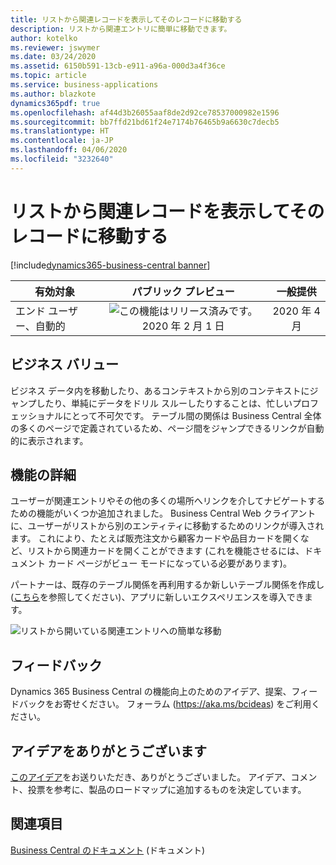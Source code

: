```yaml
---
title: リストから関連レコードを表示してそのレコードに移動する
description: リストから関連エントリに簡単に移動できます。
author: kotelko
ms.reviewer: jswymer
ms.date: 03/24/2020
ms.assetid: 6150b591-13cb-e911-a96a-000d3a4f36ce
ms.topic: article
ms.service: business-applications
ms.author: blazkote
dynamics365pdf: true
ms.openlocfilehash: af44d3b26055aaf8de2d92ce78537000982e1596
ms.sourcegitcommit: bb7ffd21bd61f24e7174b76465b9a6630c7decb5
ms.translationtype: HT
ms.contentlocale: ja-JP
ms.lasthandoff: 04/06/2020
ms.locfileid: "3232640"
---
```

# <a name="show-and-go-to-related-records-from-a-list"></a>リストから関連レコードを表示してそのレコードに移動する
[!include[dynamics365-business-central banner](../includes/dynamics365-business-central.md)]

| 有効対象    |  パブリック プレビュー | 一般提供 | 
| ---------- | :----------: |:----------: |
|エンド ユーザー、自動的|![この機能はリリース済みです。](/dynamics365-release-plan/media/green-checkmark.png "この機能はリリース済みです。") 2020 年 2 月 1 日| 2020 年 4 月|


## <a name="business-value"></a>ビジネス バリュー
<!-- bv start -->
ビジネス データ内を移動したり、あるコンテキストから別のコンテキストにジャンプしたり、単純にデータをドリル スルーしたりすることは、忙しいプロフェッショナルにとって不可欠です。 テーブル間の関係は Business Central 全体の多くのページで定義されているため、ページ間をジャンプできるリンクが自動的に表示されます。
<!-- bv end -->



## <a name="feature-details"></a>機能の詳細
<!--feature detail start -->
ユーザーが関連エントリやその他の多くの場所へリンクを介してナビゲートするための機能がいくつか追加されました。 Business Central Web クライアントに、ユーザーがリストから別のエンティティに移動するためのリンクが導入されます。 これにより、たとえば販売注文から顧客カードや品目カードを開くなど、リストから関連カードを開くことができます (これを機能させるには、ドキュメント カード ページがビュー モードになっている必要があります)。

パートナーは、既存のテーブル関係を再利用するか新しいテーブル関係を作成し ([こちら](https://docs.microsoft.com/dynamics365/business-central/dev-itpro/developer/properties/devenv-tablerelation-property)を参照してください)、アプリに新しいエクスペリエンスを導入できます。
<!--feature detail end -->

![リストから開いている関連エントリへの簡単な移動](media/related-link.png "リストから開いている関連エントリへの簡単な移動")
<!-- Picture 1 -->





## <a name="tell-us-what-you-think"></a>フィードバック
Dynamics 365 Business Central の機能向上のためのアイデア、提案、フィードバックをお寄せください。 フォーラム (https://aka.ms/bcideas) をご利用ください。



## <a name="thank-you-for-your-idea"></a>アイデアをありがとうございます
[このアイデア](https://experience.dynamics.com/ideas/idea/?ideaid=4075b3be-5ba8-e811-b96f-0003ff68a2af)をお送りいただき、ありがとうございました。 アイデア、コメント、投票を参考に、製品のロードマップに追加するものを決定しています。

## <a name="see-also"></a>関連項目


<!--docs start-->
[Business Central のドキュメント](https://docs.microsoft.com/dynamics365/business-central/) (ドキュメント)
<!--docs end-->

